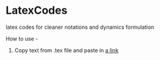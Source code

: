 # LatexCodes
latex codes for cleaner notations and dynamics formulation


How to use -
1. Copy text from .tex file and paste in [a link](https://https://www.overleaf.com/)
